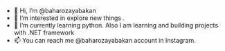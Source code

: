 - 👋 Hi, I’m @baharozayabakan
- 👀 I’m interested in explore new things .
- 🌱 I’m currently learning python. Also I am learning and building projects with .NET framework
- 📫 You can reach me @baharozayabakan account in Instagram.

<!---
baharozayabakan/baharozayabakan is a ✨ special ✨ repository because its `README.md` (this file) appears on your GitHub profile.
You can click the Preview link to take a look at your changes.
--->
